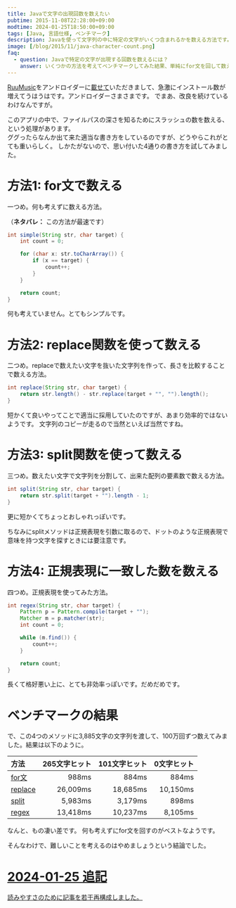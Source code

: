 ```yaml
---
title: Javaで文字の出現回数を数えたい
pubtime: 2015-11-08T22:28:00+09:00
modtime: 2024-01-25T18:50:00+09:00
tags: [Java, 言語仕様, ベンチマーク]
description: Javaを使って文字列の中に特定の文字がいくつ含まれるかを数える方法です。4種類の方法をベンチマークして比較しました。
image: [/blog/2015/11/java-character-count.png]
faq:
  - question: Javaで特定の文字が出現する回数を数えるには？
    answer: いくつかの方法を考えてベンチマークしてみた結果、単純にfor文を回して数えるのが一番速いみたいでした。
---
```


[RuuMusic](https://play.google.com/store/apps/details?id=jp.blanktar.ruumusic)をアンドロイダーに[載せて](https://androider.jp/official/app/0e09673c7fb26c06/)いただきまして、急激にインストール数が増えてうはうはです。アンドロイダーさまさまです。
でまあ、改良を続けているわけなんですが。

このアプリの中で、ファイルパスの深さを知るためにスラッシュの数を数える、という処理があります。  
ググったらなんか出て来た適当な書き方をしているのですが、どうやらこれがとても重いらしく。
しかたがないので、思い付いた4通りの書き方を試してみました。


# 方法1: for文で数える

一つめ。何も考えずに数える方法。

（**ネタバレ：** この方法が最速です）

``` java
int simple(String str, char target) {
    int count = 0;

    for (char x: str.toCharArray()) {
        if (x == target) {
            count++;
        }
    }

    return count;
}
```

何も考えていません。とてもシンプルです。


# 方法2: replace関数を使って数える

二つめ。replaceで数えたい文字を抜いた文字列を作って、長さを比較することで数える方法。

``` java
int replace(String str, char target) {
    return str.length() - str.replace(target + "", "").length();
}
```

短かくて良いやってことで適当に採用していたのですが、あまり効率的ではないようです。
文字列のコピーが走るので当然といえば当然ですね。


# 方法3: split関数を使って数える

三つめ。数えたい文字で文字列を分割して、出来た配列の要素数で数える方法。

``` java
int split(String str, char target) {
    return str.split(target + "").length - 1;
}
```

更に短かくてちょっとおしゃれっぽいです。

ちなみにsplitメソッドは正規表現を引数に取るので、ドットのような正規表現で意味を持つ文字を探すときには要注意です。


# 方法4: 正規表現に一致した数を数える

四つめ。正規表現を使ってみた方法。

``` java
int regex(String str, char target) {
    Pattern p = Pattern.compile(target + "");
    Matcher m = p.matcher(str);
    int count = 0;

    while (m.find()) {
        count++;
    }

    return count;
}
```

長くて格好悪い上に、とても非効率っぽいです。だめだめです。


# ベンチマークの結果

で、この4つのメソッドに3,885文字の文字列を渡して、100万回ずつ数えてみました。結果は以下のように。

| 方法                                            | 265文字ヒット | 101文字ヒット | 0文字ヒット |
|:------------------------------------------------|--------------:|--------------:|------------:|
| [for文](#方法1%3A+for文で数える)                |         988ms |         884ms |       884ms |
| [replace](#方法2%3A+replace関数を使って数える)  |      26,009ms |      18,685ms |    10,150ms |
| [split](#方法3%3A+split関数を使って数える)      |       5,983ms |       3,179ms |       898ms |
| [regex](#方法4%3A+正規表現に一致した数を数える) |      13,418ms |      10,237ms |     8,105ms |

なんと、もの凄い差です。
何も考えずにfor文を回すのがベストなようです。

そんなわけで、難しいことを考えるのはやめましょうという結論でした。

<ins>

# 2024-01-25 追記

読みやすさのために記事を若干再構成しました。

</ins>
